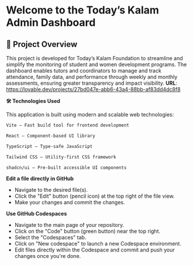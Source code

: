 # Welcome to the Today’s Kalam Admin Dashboard

## 📌 Project Overview
This project is developed for Today’s Kalam Foundation to streamline and simplify the monitoring of student and women development programs. The dashboard enables tutors and coordinators to manage and track attendance, family data, and performance through weekly and monthly assessments, ensuring greater transparency and impact visibility.
**URL**: https://lovable.dev/projects/27bd047e-abb6-43a4-88bb-af83dd4dc8f8



**🛠️ Technologies Used**

This application is built using modern and scalable web technologies:

```sh
Vite – Fast build tool for frontend development

React – Component-based UI library

TypeScript – Type-safe JavaScript

Tailwind CSS – Utility-first CSS framework

shadcn/ui – Pre-built accessible UI components
```

**Edit a file directly in GitHub**

- Navigate to the desired file(s).
- Click the "Edit" button (pencil icon) at the top right of the file view.
- Make your changes and commit the changes.

**Use GitHub Codespaces**

- Navigate to the main page of your repository.
- Click on the "Code" button (green button) near the top right.
- Select the "Codespaces" tab.
- Click on "New codespace" to launch a new Codespace environment.
- Edit files directly within the Codespace and commit and push your changes once you're done.
